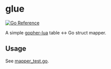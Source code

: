 # glue

[![Go Reference](https://pkg.go.dev/badge/github.com/cephalexin/glue.svg)](https://pkg.go.dev/github.com/cephalexin/glue)

A simple [gopher-lua](https://github.com/yuin/gopher-lua) table <-> Go struct mapper.

## Usage

See [mapper_test.go](https://github.com/cephalexin/glue/blob/master/mapper_test.go).
